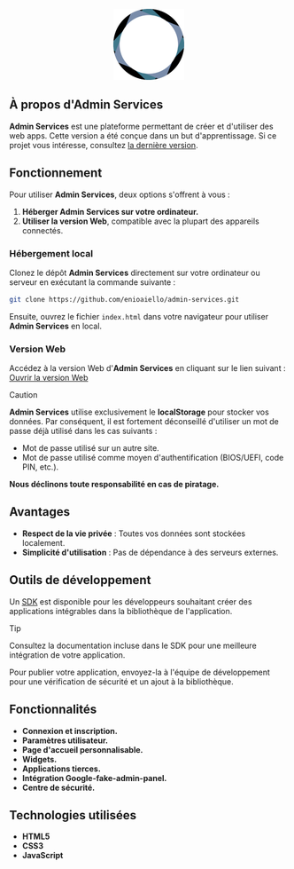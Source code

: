 <p align="center">
    <img src="assets/img/logo.png" alt="Admin Services Logo" height="128">
</p>

## À propos d'Admin Services

**Admin Services** est une plateforme permettant de créer et d'utiliser des web apps. Cette version a été conçue dans un but d'apprentissage. Si ce projet vous intéresse, consultez [la dernière version](https://github.com/enioaiello/admin-services/).

## Fonctionnement

Pour utiliser **Admin Services**, deux options s'offrent à vous :

1. **Héberger Admin Services sur votre ordinateur.**
2. **Utiliser la version Web**, compatible avec la plupart des appareils connectés.

### Hébergement local

Clonez le dépôt **Admin Services** directement sur votre ordinateur ou serveur en exécutant la commande suivante :

```bash
git clone https://github.com/enioaiello/admin-services.git
```

Ensuite, ouvrez le fichier `index.html` dans votre navigateur pour utiliser **Admin Services** en local.

### Version Web

Accédez à la version Web d'**Admin Services** en cliquant sur le lien suivant :  
[Ouvrir la version Web](https://enioaiello.github.io/admin-services-legacy/)

> [!CAUTION]  
> **Admin Services** utilise exclusivement le **localStorage** pour stocker vos données. Par conséquent, il est fortement déconseillé d'utiliser un mot de passe déjà utilisé dans les cas suivants :  
> - Mot de passe utilisé sur un autre site.  
> - Mot de passe utilisé comme moyen d'authentification (BIOS/UEFI, code PIN, etc.).  
>  
> **Nous déclinons toute responsabilité en cas de piratage.**

## Avantages

- **Respect de la vie privée** : Toutes vos données sont stockées localement.
- **Simplicité d'utilisation** : Pas de dépendance à des serveurs externes.

## Outils de développement

Un [SDK](assets/files/sdk.zip) est disponible pour les développeurs souhaitant créer des applications intégrables dans la bibliothèque de l'application.

> [!TIP]  
> Consultez la documentation incluse dans le SDK pour une meilleure intégration de votre application.

Pour publier votre application, envoyez-la à l'équipe de développement pour une vérification de sécurité et un ajout à la bibliothèque.

## Fonctionnalités

- **Connexion et inscription.**
- **Paramètres utilisateur.**
- **Page d'accueil personnalisable.**
- **Widgets.**
- **Applications tierces.**
- **Intégration Google-fake-admin-panel.**
- **Centre de sécurité.**

## Technologies utilisées

- **HTML5**
- **CSS3**
- **JavaScript**